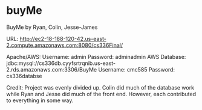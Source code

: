 # buyMe
BuyMe by Ryan, Colin, Jesse-James

URL: http://ec2-18-188-120-42.us-east-2.compute.amazonaws.com:8080/cs336Final/

Apache/AWS: Username: admin Password: adminadmin AWS Database: jdbc:mysql://cs336db.cyyfsrtrqnib.us-east-2.rds.amazonaws.com:3306/BuyMe Username: cmc585 Password: cs336databse

Credit: Project was evenly divided up. Colin did much of the database work while Ryan and Jesse did much of the front end. However, each contributed to everything in some way.
